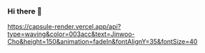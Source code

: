 ### Hi there 👋

https://capsule-render.vercel.app/api?type=waving&color=003acc&text=Jinwoo-Cho&height=150&animation=fadeIn&fontAlignY=35&fontSize=40
<!--
**jinoo0306/jinoo0306** is a ✨ _special_ ✨ repository because its `README.md` (this file) appears on your GitHub profile.

Here are some ideas to get you started:

- 🔭 I’m currently working on ...
- 🌱 I’m currently learning ...
- 👯 I’m looking to collaborate on ...
- 🤔 I’m looking for help with ...
- 💬 Ask me about ...
- 📫 How to reach me: ...
- 😄 Pronouns: ...
- ⚡ Fun fact: ...
-->

